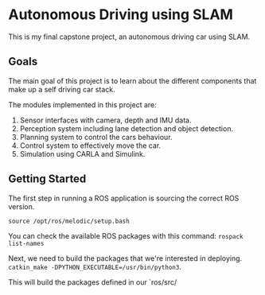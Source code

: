 # Autonomous Driving using SLAM

This is my final capstone project, an autonomous driving car using SLAM.

## Goals

The main goal of this project is to learn about the different components that make up a self driving car stack.

The modules implemented in this project are:

1. Sensor interfaces with camera, depth and IMU data.
2. Perception system including lane detection and object detection.
3. Planning system to control the cars behaviour.
4. Control system to effectively move the car.
5. Simulation using CARLA and Simulink.

## Getting Started
The first step in running a ROS application is sourcing the correct ROS version.

`source /opt/ros/melodic/setup.bash`

You can check the available ROS packages with this command:
`rospack list-names`

Next, we need to build the packages that we're interested in deploying.
`catkin_make -DPYTHON_EXECUTABLE=/usr/bin/python3`.

This will build the packages defined in our `ros/src/

